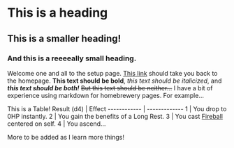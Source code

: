 # This is a heading
## This is a smaller heading!
### And this is a reeeeally small heading.
Welcome one and all to the setup page.
[This link](luchinder.github.io/bimd233) should take you back to the homepage.
**This text should be bold**, *this text should be italicized*, and ***this text should be both!***
~~But this text should be neither...~~
I have a bit of experience using markdown for homebrewery pages. For example...

This is a Table!
Result (d4) | Effect
------------ | -------------
1 | You drop to 0HP instantly.
2 | You gain the benefits of a Long Rest.
3 | You cast [Fireball](http://dnd5e.wikidot.com/spell:fireball) centered on self.
4 | You ascend...

More to be added as I learn more things!
